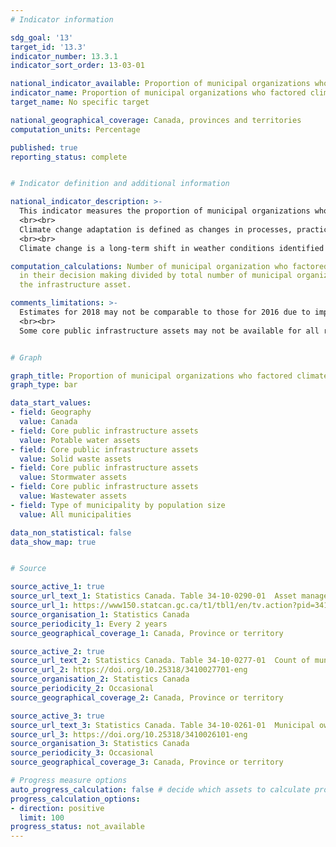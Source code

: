 ```yaml
---
# Indicator information

sdg_goal: '13'
target_id: '13.3'
indicator_number: 13.3.1
indicator_sort_order: 13-03-01

national_indicator_available: Proportion of municipal organizations who factored climate change adaptation into their decision-making process
indicator_name: Proportion of municipal organizations who factored climate change adaptation into their decision-making process
target_name: No specific target

national_geographical_coverage: Canada, provinces and territories
computation_units: Percentage

published: true
reporting_status: complete


# Indicator definition and additional information

national_indicator_description: >-
  This indicator measures the proportion of municipal organizations who factored climate change adapatation into their decision making process, for selected core infrastructure assets.
  <br><br>
  Climate change adaptation is defined as changes in processes, practices, and structures to moderate potential damages or to benefit from opportunities associated with climate change. In 2016, climate change adaptation was defined as anticipating or monitoring climate change and undertaking actions to address the consequences of climate change.
  <br><br>
  Climate change is a long-term shift in weather conditions identified by changes in temperature, precipitation, winds, and other indicators. Climate change can involve both changes in average conditions and changes in variability, including for example, extreme events.

computation_calculations: Number of municipal organization who factored climate change
  in their decision making divided by total number of municipal organization owning
  the infrastructure asset.

comments_limitations: >-
  Estimates for 2018 may not be comparable to those for 2016 due to improved coverage and definitions as well as changes in survey methodology. Estimates for 2022 may not be comparable to those for 2020 due to improved coverage and definitions as well as changes in survey methodology.
  <br><br>
  Some core public infrastructure assets may not be available for all reference periods. Data for shelters and homeless services assets and active transportation assets are only available starting in 2020.


# Graph 

graph_title: Proportion of municipal organizations who factored climate change adaptation into their decision-making process
graph_type: bar

data_start_values:
- field: Geography
  value: Canada
- field: Core public infrastructure assets
  value: Potable water assets
- field: Core public infrastructure assets
  value: Solid waste assets
- field: Core public infrastructure assets
  value: Stormwater assets
- field: Core public infrastructure assets
  value: Wastewater assets
- field: Type of municipality by population size
  value: All municipalities

data_non_statistical: false
data_show_map: true


# Source

source_active_1: true
source_url_text_1: Statistics Canada. Table 34-10-0290-01  Asset management practices of core public infrastructure
source_url_1: https://www150.statcan.gc.ca/t1/tbl1/en/tv.action?pid=3410029001
source_organisation_1: Statistics Canada
source_periodicity_1: Every 2 years
source_geographical_coverage_1: Canada, Province or territory

source_active_2: true
source_url_text_2: Statistics Canada. Table 34-10-0277-01  Count of municipal organization who factored climate change adaptation into decision-making process, by core infrastructure assets, by urban and rural, and population size, Infrastructure Canada, inactive
source_url_2: https://doi.org/10.25318/3410027701-eng
source_organisation_2: Statistics Canada
source_periodicity_2: Occasional
source_geographical_coverage_2: Canada, Province or territory

source_active_3: true
source_url_text_3: Statistics Canada. Table 34-10-0261-01  Municipal ownership of core infrastructure assets, by urban and rural, and population size, Infrastructure Canada, inactive
source_url_3: https://doi.org/10.25318/3410026101-eng
source_organisation_3: Statistics Canada
source_periodicity_3: Occasional
source_geographical_coverage_3: Canada, Province or territory

# Progress measure options
auto_progress_calculation: false # decide which assets to calculate progress for
progress_calculation_options:
- direction: positive
  limit: 100
progress_status: not_available
---
```

